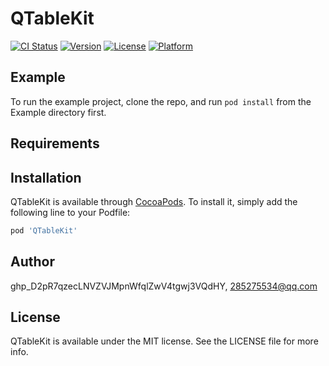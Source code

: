 # QTableKit

[![CI Status](https://img.shields.io/travis/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/QTableKit.svg?style=flat)](https://travis-ci.org/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/QTableKit)
[![Version](https://img.shields.io/cocoapods/v/QTableKit.svg?style=flat)](https://cocoapods.org/pods/QTableKit)
[![License](https://img.shields.io/cocoapods/l/QTableKit.svg?style=flat)](https://cocoapods.org/pods/QTableKit)
[![Platform](https://img.shields.io/cocoapods/p/QTableKit.svg?style=flat)](https://cocoapods.org/pods/QTableKit)

## Example

To run the example project, clone the repo, and run `pod install` from the Example directory first.

## Requirements

## Installation

QTableKit is available through [CocoaPods](https://cocoapods.org). To install
it, simply add the following line to your Podfile:

```ruby
pod 'QTableKit'
```

## Author

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, 285275534@qq.com

## License

QTableKit is available under the MIT license. See the LICENSE file for more info.
